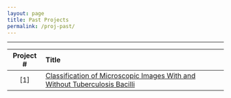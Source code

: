 ```yaml
---
layout: page
title: Past Projects
permalink: /proj-past/
---
```

---
| Project #                   |Title            
|:---------------------------:|:-------------------------------
|[1]                          |[ Classification of Microscopic Images With and Without Tuberculosis Bacilli]({site.url}/past_projects/Spring_2019/BME590_final_project_Zhen+Huisi/project_webpage.html)
